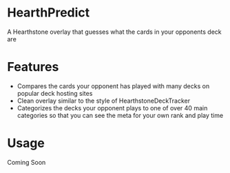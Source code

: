 # HearthPredict
A Hearthstone overlay that guesses what the cards in your opponents deck are

# Features
* Compares the cards your opponent has played with many decks on popular deck hosting sites
* Clean overlay similar to the style of HearthstoneDeckTracker
* Categorizes the decks your opponent plays to one of over 40 main categories so that you can see the meta for your own rank and play time

# Usage
Coming Soon





